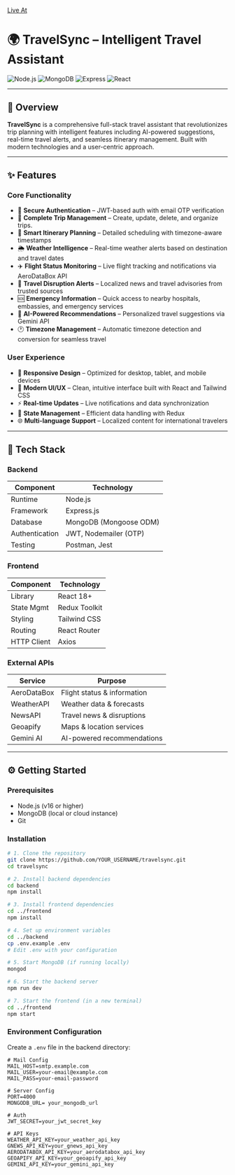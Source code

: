 [Live At](https://travel-sync-mu.vercel.app/)

# 🌍 TravelSync – Intelligent Travel Assistant

![Node.js](https://img.shields.io/badge/Node.js-Backend-green?logo=node.js)
![MongoDB](https://img.shields.io/badge/MongoDB-Database-brightgreen?logo=mongodb)
![Express](https://img.shields.io/badge/Express.js-Web%20Framework-lightgrey?logo=express)
![React](https://img.shields.io/badge/React-Frontend-blue?logo=react)

---

## 🚀 Overview

**TravelSync** is a comprehensive full-stack travel assistant that revolutionizes trip planning with intelligent features including AI-powered suggestions, real-time travel alerts, and seamless itinerary management. Built with modern technologies and a user-centric approach.

---

## ✨ Features

### Core Functionality
- 🔐 **Secure Authentication** – JWT-based auth with email OTP verification
- 🛫 **Complete Trip Management** – Create, update, delete, and organize trips.
- 📅 **Smart Itinerary Planning** – Detailed scheduling with timezone-aware timestamps
- 🌦️ **Weather Intelligence** – Real-time weather alerts based on destination and travel dates
- ✈️ **Flight Status Monitoring** – Live flight tracking and notifications via AeroDataBox API
- 📰 **Travel Disruption Alerts** – Localized news and travel advisories from trusted sources
- 🆘 **Emergency Information** – Quick access to nearby hospitals, embassies, and emergency services
- 🧠 **AI-Powered Recommendations** – Personalized travel suggestions via Gemini API
- 🕐 **Timezone Management** – Automatic timezone detection and conversion for seamless travel

### User Experience
- 📱 **Responsive Design** – Optimized for desktop, tablet, and mobile devices
- 🎨 **Modern UI/UX** – Clean, intuitive interface built with React and Tailwind CSS
- ⚡ **Real-time Updates** – Live notifications and data synchronization
- 🔄 **State Management** – Efficient data handling with Redux
- 🌐 **Multi-language Support** – Localized content for international travelers

---

## 🧱 Tech Stack

### Backend
| Component     | Technology                    |
|---------------|-------------------------------|
| Runtime       | Node.js                       |
| Framework     | Express.js                    |
| Database      | MongoDB (Mongoose ODM)        |
| Authentication| JWT, Nodemailer (OTP)         |
| Testing       | Postman, Jest                 |

### Frontend
| Component     | Technology                    |
|---------------|-------------------------------|
| Library       | React 18+                     |
| State Mgmt    | Redux Toolkit                 |
| Styling       | Tailwind CSS                  |
| Routing       | React Router                  |
| HTTP Client   | Axios                         |

### External APIs
| Service       | Purpose                       |
|---------------|-------------------------------|
| AeroDataBox   | Flight status & information   |
| WeatherAPI    | Weather data & forecasts      |
| NewsAPI       | Travel news & disruptions     |
| Geoapify      | Maps & location services      |
| Gemini AI     | AI-powered recommendations    |

---

## ⚙️ Getting Started

### Prerequisites
- Node.js (v16 or higher)
- MongoDB (local or cloud instance)
- Git

### Installation

```bash
# 1. Clone the repository
git clone https://github.com/YOUR_USERNAME/travelsync.git
cd travelsync

# 2. Install backend dependencies
cd backend
npm install

# 3. Install frontend dependencies
cd ../frontend
npm install

# 4. Set up environment variables
cd ../backend
cp .env.example .env
# Edit .env with your configuration

# 5. Start MongoDB (if running locally)
mongod

# 6. Start the backend server
npm run dev

# 7. Start the frontend (in a new terminal)
cd ../frontend
npm start
```

### Environment Configuration

Create a `.env` file in the backend directory:

```env
# Mail Config
MAIL_HOST=smtp.example.com
MAIL_USER=your-email@example.com
MAIL_PASS=your-email-password

# Server Config
PORT=4000
MONGODB_URL= your_mongodb_url

# Auth
JWT_SECRET=your_jwt_secret_key

# API Keys
WEATHER_API_KEY=your_weather_api_key
GNEWS_API_KEY=your_gnews_api_key
AERODATABOX_API_KEY=your_aerodatabox_api_key
GEOAPIFY_API_KEY=your_geoapify_api_key
GEMINI_API_KEY=your_gemini_api_key


```
